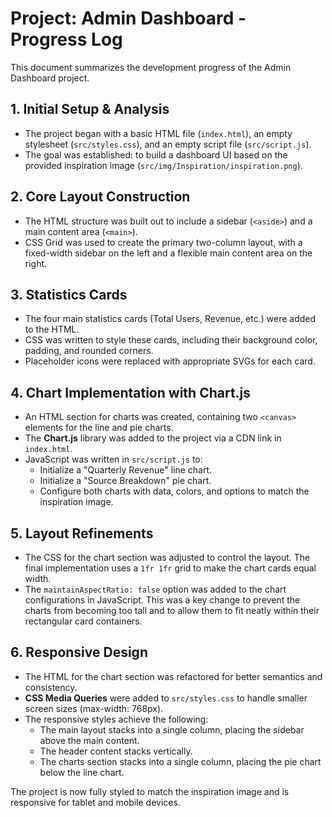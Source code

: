 # Project: Admin Dashboard - Progress Log

This document summarizes the development progress of the Admin Dashboard project.

## 1. Initial Setup & Analysis
- The project began with a basic HTML file (`index.html`), an empty stylesheet (`src/styles.css`), and an empty script file (`src/script.js`).
- The goal was established: to build a dashboard UI based on the provided inspiration image (`src/img/Inspiration/inspiration.png`).

## 2. Core Layout Construction
- The HTML structure was built out to include a sidebar (`<aside>`) and a main content area (`<main>`).
- CSS Grid was used to create the primary two-column layout, with a fixed-width sidebar on the left and a flexible main content area on the right.

## 3. Statistics Cards
- The four main statistics cards (Total Users, Revenue, etc.) were added to the HTML.
- CSS was written to style these cards, including their background color, padding, and rounded corners.
- Placeholder icons were replaced with appropriate SVGs for each card.

## 4. Chart Implementation with Chart.js
- An HTML section for charts was created, containing two `<canvas>` elements for the line and pie charts.
- The **Chart.js** library was added to the project via a CDN link in `index.html`.
- JavaScript was written in `src/script.js` to:
    - Initialize a "Quarterly Revenue" line chart.
    - Initialize a "Source Breakdown" pie chart.
    - Configure both charts with data, colors, and options to match the inspiration image.

## 5. Layout Refinements
- The CSS for the chart section was adjusted to control the layout. The final implementation uses a `1fr 1fr` grid to make the chart cards equal width.
- The `maintainAspectRatio: false` option was added to the chart configurations in JavaScript. This was a key change to prevent the charts from becoming too tall and to allow them to fit neatly within their rectangular card containers.

## 6. Responsive Design
- The HTML for the chart section was refactored for better semantics and consistency.
- **CSS Media Queries** were added to `src/styles.css` to handle smaller screen sizes (max-width: 768px).
- The responsive styles achieve the following:
    - The main layout stacks into a single column, placing the sidebar above the main content.
    - The header content stacks vertically.
    - The charts section stacks into a single column, placing the pie chart below the line chart.

The project is now fully styled to match the inspiration image and is responsive for tablet and mobile devices.
